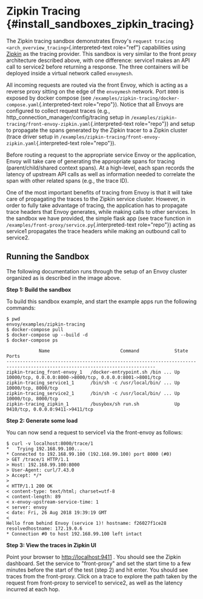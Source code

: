 Zipkin Tracing {#install_sandboxes_zipkin_tracing}
==============

The Zipkin tracing sandbox demonstrates Envoy\'s
`request tracing <arch_overview_tracing>`{.interpreted-text role="ref"}
capabilities using [Zipkin](https://zipkin.io/) as the tracing provider.
This sandbox is very similar to the front proxy architecture described
above, with one difference: service1 makes an API call to service2
before returning a response. The three containers will be deployed
inside a virtual network called `envoymesh`.

All incoming requests are routed via the front Envoy, which is acting as
a reverse proxy sitting on the edge of the `envoymesh` network. Port
`8000` is exposed by docker compose (see
`/examples/zipkin-tracing/docker-compose.yaml`{.interpreted-text
role="repo"}). Notice that all Envoys are configured to collect request
traces (e.g., http\_connection\_manager/config/tracing setup in
`/examples/zipkin-tracing/front-envoy-zipkin.yaml`{.interpreted-text
role="repo"}) and setup to propagate the spans generated by the Zipkin
tracer to a Zipkin cluster (trace driver setup in
`/examples/zipkin-tracing/front-envoy-zipkin.yaml`{.interpreted-text
role="repo"}).

Before routing a request to the appropriate service Envoy or the
application, Envoy will take care of generating the appropriate spans
for tracing (parent/child/shared context spans). At a high-level, each
span records the latency of upstream API calls as well as information
needed to correlate the span with other related spans (e.g., the trace
ID).

One of the most important benefits of tracing from Envoy is that it will
take care of propagating the traces to the Zipkin service cluster.
However, in order to fully take advantage of tracing, the application
has to propagate trace headers that Envoy generates, while making calls
to other services. In the sandbox we have provided, the simple flask app
(see trace function in
`/examples/front-proxy/service.py`{.interpreted-text role="repo"})
acting as service1 propagates the trace headers while making an outbound
call to service2.

Running the Sandbox
-------------------

The following documentation runs through the setup of an Envoy cluster
organized as is described in the image above.

**Step 1: Build the sandbox**

To build this sandbox example, and start the example apps run the
following commands:

    $ pwd
    envoy/examples/zipkin-tracing
    $ docker-compose pull
    $ docker-compose up --build -d
    $ docker-compose ps

                Name                          Command             State                            Ports
    -----------------------------------------------------------------------------------------------------------------------------
    zipkin-tracing_front-envoy_1   /docker-entrypoint.sh /bin ... Up      10000/tcp, 0.0.0.0:8000->8000/tcp, 0.0.0.0:8001->8001/tcp
    zipkin-tracing_service1_1      /bin/sh -c /usr/local/bin/ ... Up      10000/tcp, 8000/tcp
    zipkin-tracing_service2_1      /bin/sh -c /usr/local/bin/ ... Up      10000/tcp, 8000/tcp
    zipkin-tracing_zipkin_1        /busybox/sh run.sh             Up      9410/tcp, 0.0.0.0:9411->9411/tcp

**Step 2: Generate some load**

You can now send a request to service1 via the front-envoy as follows:

    $ curl -v localhost:8000/trace/1
    *   Trying 192.168.99.100...
    * Connected to 192.168.99.100 (192.168.99.100) port 8000 (#0)
    > GET /trace/1 HTTP/1.1
    > Host: 192.168.99.100:8000
    > User-Agent: curl/7.43.0
    > Accept: */*
    >
    < HTTP/1.1 200 OK
    < content-type: text/html; charset=utf-8
    < content-length: 89
    < x-envoy-upstream-service-time: 1
    < server: envoy
    < date: Fri, 26 Aug 2018 19:39:19 GMT
    <
    Hello from behind Envoy (service 1)! hostname: f26027f1ce28 resolvedhostname: 172.19.0.6
    * Connection #0 to host 192.168.99.100 left intact

**Step 3: View the traces in Zipkin UI**

Point your browser to <http://localhost:9411> . You should see the
Zipkin dashboard. Set the service to \"front-proxy\" and set the start
time to a few minutes before the start of the test (step 2) and hit
enter. You should see traces from the front-proxy. Click on a trace to
explore the path taken by the request from front-proxy to service1 to
service2, as well as the latency incurred at each hop.
